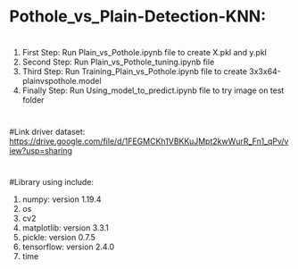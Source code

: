 # Pothole_vs_Plain-Detection-KNN:
#
1. First Step: Run Plain_vs_Pothole.ipynb file to create X.pkl and y.pkl
2. Second Step: Run Plain_vs_Pothole_tuning.ipynb file
3. Third Step: Run Training_Plain_vs_Pothole.ipynb file to create 3x3x64-plainvspothole.model
4. Finally Step: Run Using_model_to_predict.ipynb file to try image on test folder
#
#Link driver dataset: https://drive.google.com/file/d/1FEGMCKh1VBKKuJMpt2kwWurR_Fn1_qPv/view?usp=sharing
#
#Library using include:
1. numpy: version 1.19.4
2. os
3. cv2
4. matplotlib: version 3.3.1
5. pickle: version 0.7.5
6. tensorflow: version 2.4.0
7. time
